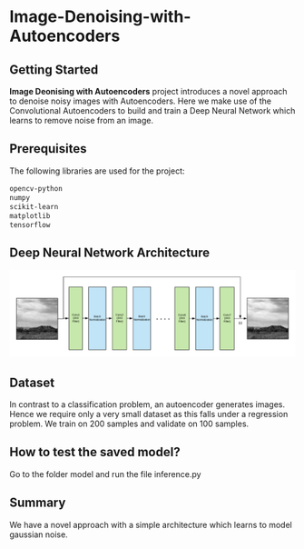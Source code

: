 # Image-Denoising-with-Autoencoders

Getting Started
---------------
**Image Deonising with Autoencoders** project introduces a novel approach
to denoise noisy images with Autoencoders. Here we make use of the Convolutional
Autoencoders to build and train a Deep Neural Network which learns to remove noise 
from an image.

Prerequisites
-------------
The following libraries are used for the project:

    opencv-python
    numpy
    scikit-learn
    matplotlib
    tensorflow
    
    
Deep Neural Network Architecture
--------------------------------


![Alt text](data/Architecture.png?raw=true "Title")




Dataset
-------

In contrast to a classification problem, an autoencoder generates images.
Hence we require only a very small dataset as this falls under a 
regression problem. We train on 200 samples and validate on 100 samples.

How to test the saved model?
----------------------------

Go to the folder model and run the file inference.py 


Summary
-------

We have a novel approach with a simple architecture which learns to model gaussian 
noise. 







 



    